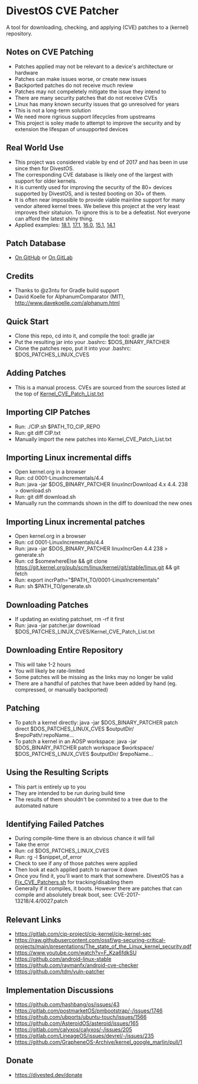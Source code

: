 DivestOS CVE Patcher
====================

A tool for downloading, checking, and applying (CVE) patches to a (kernel) repository.

Notes on CVE Patching
----------------------
- Patches applied may not be relevant to a device's architecture or hardware
- Patches can make issues worse, or create new issues
- Backported patches do not receive much review
- Patches may not compeletely mitigate the issue they intend to
- There are many security patches that do not receive CVEs
- Linux has many known security issues that go unresolved for years
- This is not a long-term solution
- We need more rigrious support lifecycles from upstreams
- This project is soley made to attempt to improve the security and by extension the lifespan of unsupported devices

Real World Use
--------------
- This project was considered viable by end of 2017 and has been in use since then for DivestOS.
- The corresponding CVE database is likely one of the largest with support for older kernels.
- It is currently used for improving the security of the 80+ devices supported by DivestOS, and is tested booting on 30+ of them.
- It is often near impossible to provide viable mainline support for many vendor altered kernel trees. We believe this project at the very least improves their sitatuion. To ignore this is to be a defeatist. Not everyone can afford the latest shiny thing.
- Applied examples: [18.1](https://github.com/Divested-Mobile/DivestOS-Build/tree/master/Scripts/LineageOS-18.1/CVE_Patchers), [17.1](https://github.com/Divested-Mobile/DivestOS-Build/tree/master/Scripts/LineageOS-17.1/CVE_Patchers), [16.0](https://github.com/Divested-Mobile/DivestOS-Build/tree/master/Scripts/LineageOS-16.0/CVE_Patchers), [15.1](https://github.com/Divested-Mobile/DivestOS-Build/tree/master/Scripts/LineageOS-15.1/CVE_Patchers), [14.1](https://github.com/Divested-Mobile/DivestOS-Build/tree/master/Scripts/LineageOS-14.1/CVE_Patchers)

Patch Database
--------------
- [On GitHub](https://github.com/Divested-Mobile/Kernel_Patches) or [On GitLab](https://gitlab.com/divested-mobile/kernel_patches)

Credits
-------
- Thanks to @z3ntu for Gradle build support
- David Koelle for AlphanumComparator (MIT), http://www.davekoelle.com/alphanum.html

Quick Start
-----------
- Clone this repo, cd into it, and compile the tool: gradle jar
- Put the resulting jar into your .bashrc: $DOS_BINARY_PATCHER
- Clone the patches repo, put it into your .bashrc: $DOS_PATCHES_LINUX_CVES

Adding Patches
--------------
- This is a manual process. CVEs are sourced from the sources listed at the top of [Kernel_CVE_Patch_List.txt](https://raw.githubusercontent.com/Divested-Mobile/Kernel_Patches/master/Kernel_CVE_Patch_List.txt)

Importing CIP Patches
---------------------
- Run: ./CIP.sh $PATH_TO_CIP_REPO
- Run: git diff CIP.txt
- Manually import the new patches into Kernel_CVE_Patch_List.txt

Importing Linux incremental diffs
----------------------------------
- Open kernel.org in a browser
- Run: cd 0001-LinuxIncrementals/4.4
- Run: java -jar $DOS_BINARY_PATCHER linuxIncrDownload 4.x 4.4. 238 > download.sh
- Run: git diff download.sh
- Manually run the commands shown in the diff to download the new ones

Importing Linux incremental patches
------------------------------------
- Open kernel.org in a browser
- Run: cd 0001-LinuxIncrementals/4.4
- Run: java -jar $DOS_BINARY_PATCHER linuxIncrGen 4.4 238 > generate.sh
- Run: cd $somewhereElse && git clone https://git.kernel.org/pub/scm/linux/kernel/git/stable/linux.git && git fetch
- Run: export incrPath="$PATH_TO/0001-LinuxIncrementals"
- Run: sh $PATH_TO/generate.sh

Downloading Patches
-------------------
- If updating an existing patchset, rm -rf it first
- Run: java -jar patcher.jar download $DOS_PATCHES_LINUX_CVES/Kernel_CVE_Patch_List.txt

Downloading Entire Repository
-----------------------------
- This will take 1-2 hours
- You will likely be rate-limited
- Some patches will be missing as the links may no longer be valid
- There are a handful of patches that have been added by hand (eg. compressed, or manually backported)

Patching
--------
- To patch a kernel directly: java -jar $DOS_BINARY_PATCHER patch direct $DOS_PATCHES_LINUX_CVES $outputDir/ $repoPath/:repoName...
- To patch a kernel in an AOSP workspace: java -jar $DOS_BINARY_PATCHER patch workspace $workspace/ $DOS_PATCHES_LINUX_CVES $outputDir/ $repoName...

Using the Resulting Scripts
---------------------------
- This part is entirely up to you
- They are intended to be run during build time
- The results of them shouldn't be commited to a tree due to the automated nature

Identifying Failed Patches
--------------------------
- During compile-time there is an obvious chance it will fail
- Take the error
- Run: cd $DOS_PATCHES_LINUX_CVES
- Run: rg -l $snippet_of_error
- Check to see if any of those patches were applied
- Then look at each applied patch to narrow it down
- Once you find it, you'll want to mark that somewhere. DivestOS has a [Fix_CVE_Patchers.sh](https://github.com/Divested-Mobile/DivestOS-Build/blob/master/Scripts/Common/Fix_CVE_Patchers.sh) for tracking/disabling them
- Generally if it compiles, it boots. However there are patches that can compile and absolutely break boot, see: CVE-2017-13218/4.4/0027.patch

Relevant Links
--------------
- https://gitlab.com/cip-project/cip-kernel/cip-kernel-sec
- https://raw.githubusercontent.com/ossf/wg-securing-critical-projects/main/presentations/The_state_of_the_Linux_kernel_security.pdf
- https://www.youtube.com/watch?v=F_Kza6fdkSU
- https://github.com/android-linux-stable
- https://github.com/raymanfx/android-cve-checker
- https://github.com/tdm/vuln-patcher

Implementation Discussions
--------------------------
- https://github.com/hashbang/os/issues/43
- https://gitlab.com/postmarketOS/pmbootstrap/-/issues/1746
- https://github.com/ubports/ubuntu-touch/issues/1566
- https://github.com/AsteroidOS/asteroid/issues/165
- https://gitlab.com/calyxos/calyxos/-/issues/205
- https://gitlab.com/LineageOS/issues/devrel/-/issues/235
- https://github.com/GrapheneOS-Archive/kernel_google_marlin/pull/1

Donate
-------
- https://divested.dev/donate
